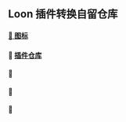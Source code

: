 
## Loon 插件转换自留仓库


#### [👋 图标](https://github.com/O-Yang/loon/blob/main/Atubiao.md)

> 

#### 👋 [插件仓库](https://github.com/O-Yang/loon/blob/main/Ack.md)

> 

#### 👋 

> 

#### 👋 

> 

#### 👋 

> 

